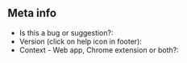 ## Meta info

- Is this a bug or suggestion?:
- Version (click on help icon in footer):
- Context - Web app, Chrome extension or both?:

<!-- Describe your issue here -->
